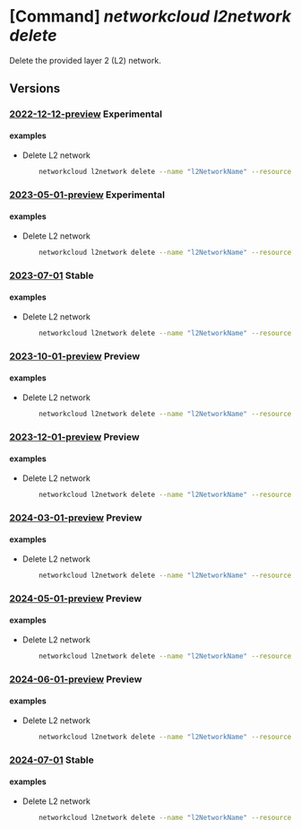# [Command] _networkcloud l2network delete_

Delete the provided layer 2 (L2) network.

## Versions

### [2022-12-12-preview](/Resources/mgmt-plane/L3N1YnNjcmlwdGlvbnMve30vcmVzb3VyY2Vncm91cHMve30vcHJvdmlkZXJzL21pY3Jvc29mdC5uZXR3b3JrY2xvdWQvbDJuZXR3b3Jrcy97fQ==/2022-12-12-preview.xml) **Experimental**

<!-- mgmt-plane /subscriptions/{}/resourcegroups/{}/providers/microsoft.networkcloud/l2networks/{} 2022-12-12-preview -->

#### examples

- Delete L2 network
    ```bash
        networkcloud l2network delete --name "l2NetworkName" --resource-group "resourceGroupName"
    ```

### [2023-05-01-preview](/Resources/mgmt-plane/L3N1YnNjcmlwdGlvbnMve30vcmVzb3VyY2Vncm91cHMve30vcHJvdmlkZXJzL21pY3Jvc29mdC5uZXR3b3JrY2xvdWQvbDJuZXR3b3Jrcy97fQ==/2023-05-01-preview.xml) **Experimental**

<!-- mgmt-plane /subscriptions/{}/resourcegroups/{}/providers/microsoft.networkcloud/l2networks/{} 2023-05-01-preview -->

#### examples

- Delete L2 network
    ```bash
        networkcloud l2network delete --name "l2NetworkName" --resource-group "resourceGroupName"
    ```

### [2023-07-01](/Resources/mgmt-plane/L3N1YnNjcmlwdGlvbnMve30vcmVzb3VyY2Vncm91cHMve30vcHJvdmlkZXJzL21pY3Jvc29mdC5uZXR3b3JrY2xvdWQvbDJuZXR3b3Jrcy97fQ==/2023-07-01.xml) **Stable**

<!-- mgmt-plane /subscriptions/{}/resourcegroups/{}/providers/microsoft.networkcloud/l2networks/{} 2023-07-01 -->

#### examples

- Delete L2 network
    ```bash
        networkcloud l2network delete --name "l2NetworkName" --resource-group "resourceGroupName"
    ```

### [2023-10-01-preview](/Resources/mgmt-plane/L3N1YnNjcmlwdGlvbnMve30vcmVzb3VyY2Vncm91cHMve30vcHJvdmlkZXJzL21pY3Jvc29mdC5uZXR3b3JrY2xvdWQvbDJuZXR3b3Jrcy97fQ==/2023-10-01-preview.xml) **Preview**

<!-- mgmt-plane /subscriptions/{}/resourcegroups/{}/providers/microsoft.networkcloud/l2networks/{} 2023-10-01-preview -->

#### examples

- Delete L2 network
    ```bash
        networkcloud l2network delete --name "l2NetworkName" --resource-group "resourceGroupName"
    ```

### [2023-12-01-preview](/Resources/mgmt-plane/L3N1YnNjcmlwdGlvbnMve30vcmVzb3VyY2Vncm91cHMve30vcHJvdmlkZXJzL21pY3Jvc29mdC5uZXR3b3JrY2xvdWQvbDJuZXR3b3Jrcy97fQ==/2023-12-01-preview.xml) **Preview**

<!-- mgmt-plane /subscriptions/{}/resourcegroups/{}/providers/microsoft.networkcloud/l2networks/{} 2023-12-01-preview -->

#### examples

- Delete L2 network
    ```bash
        networkcloud l2network delete --name "l2NetworkName" --resource-group "resourceGroupName"
    ```

### [2024-03-01-preview](/Resources/mgmt-plane/L3N1YnNjcmlwdGlvbnMve30vcmVzb3VyY2Vncm91cHMve30vcHJvdmlkZXJzL21pY3Jvc29mdC5uZXR3b3JrY2xvdWQvbDJuZXR3b3Jrcy97fQ==/2024-03-01-preview.xml) **Preview**

<!-- mgmt-plane /subscriptions/{}/resourcegroups/{}/providers/microsoft.networkcloud/l2networks/{} 2024-03-01-preview -->

#### examples

- Delete L2 network
    ```bash
        networkcloud l2network delete --name "l2NetworkName" --resource-group "resourceGroupName"
    ```

### [2024-05-01-preview](/Resources/mgmt-plane/L3N1YnNjcmlwdGlvbnMve30vcmVzb3VyY2Vncm91cHMve30vcHJvdmlkZXJzL21pY3Jvc29mdC5uZXR3b3JrY2xvdWQvbDJuZXR3b3Jrcy97fQ==/2024-05-01-preview.xml) **Preview**

<!-- mgmt-plane /subscriptions/{}/resourcegroups/{}/providers/microsoft.networkcloud/l2networks/{} 2024-05-01-preview -->

#### examples

- Delete L2 network
    ```bash
        networkcloud l2network delete --name "l2NetworkName" --resource-group "resourceGroupName"
    ```

### [2024-06-01-preview](/Resources/mgmt-plane/L3N1YnNjcmlwdGlvbnMve30vcmVzb3VyY2Vncm91cHMve30vcHJvdmlkZXJzL21pY3Jvc29mdC5uZXR3b3JrY2xvdWQvbDJuZXR3b3Jrcy97fQ==/2024-06-01-preview.xml) **Preview**

<!-- mgmt-plane /subscriptions/{}/resourcegroups/{}/providers/microsoft.networkcloud/l2networks/{} 2024-06-01-preview -->

#### examples

- Delete L2 network
    ```bash
        networkcloud l2network delete --name "l2NetworkName" --resource-group "resourceGroupName"
    ```

### [2024-07-01](/Resources/mgmt-plane/L3N1YnNjcmlwdGlvbnMve30vcmVzb3VyY2Vncm91cHMve30vcHJvdmlkZXJzL21pY3Jvc29mdC5uZXR3b3JrY2xvdWQvbDJuZXR3b3Jrcy97fQ==/2024-07-01.xml) **Stable**

<!-- mgmt-plane /subscriptions/{}/resourcegroups/{}/providers/microsoft.networkcloud/l2networks/{} 2024-07-01 -->

#### examples

- Delete L2 network
    ```bash
        networkcloud l2network delete --name "l2NetworkName" --resource-group "resourceGroupName"
    ```
